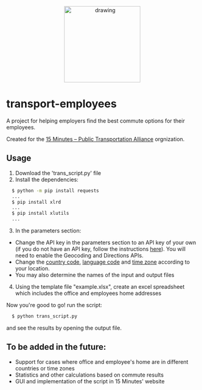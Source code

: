 <p align="center">
  <img width="200" src="https://i.imgur.com/EK8thVd.png" alt="drawing">
</p>


# transport-employees
A project for helping employers find the best commute options for their employees.

Created for the [15 Minutes – Public Transportation Alliance](https://15minutes.co.il/en/15-minutes-public-transportation-alliance/) orgnization.


## Usage
1. Download the  'trans_script.py' file
2. Install the dependencies:

  ```sh
    $ python -m pip install requests
    ...
    $ pip install xlrd
    ...
    $ pip install xlutils
    ...
  ```
 
3. In the parameters section:
  - Change the API key in the parameters section to an API key of your own (if you do not have an API key, follow the instructions [here](https://developers.google.com/maps/documentation/javascript/get-api-key)). You will need to enable the Geocoding and Directions APIs.
  - Change the [country code](https://en.wikipedia.org/wiki/ISO_3166-1), [language code](https://developers.google.com/maps/faq#languagesupport) and [time zone](https://upload.wikimedia.org/wikipedia/commons/8/88/World_Time_Zones_Map.png) according to your location.
  - You may also determine the names of the input and output files
  
 4. Using the template file "example.xlsx", create an excel spreadsheet which includes the office and employees home addresses
 
 Now you're good to go! run the script:
 
  ```sh
    $ python trans_script.py 
  ```
  
 and see the results by opening the output file.

## To be added in the future:
- Support for cases where office and employee's home are in different countries or time zones
- Statistics and other calculations based on commute results
- GUI and implementation of the script in 15 Minutes' website
